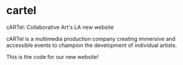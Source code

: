 cartel
======

cARTel: Collaborative Art's LA new website

cARTel is a multimedia production company creating immersive and accessible events 
to champion the development of individual artists.

This is the code for our new website!
